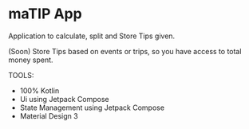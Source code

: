 # maTIP App

Application to calculate, split and Store Tips given.

(Soon) Store Tips based on events or trips, so you have access to total money spent.

TOOLS:

- 100% Kotlin
- Ui using Jetpack Compose
- State Management using Jetpack Compose
- Material Design 3